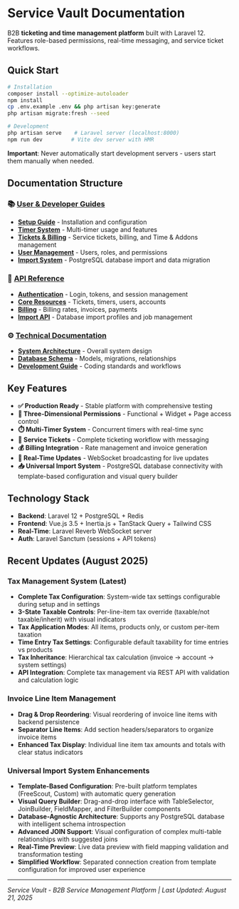 # Service Vault Documentation

B2B **ticketing and time management platform** built with Laravel 12. Features role-based permissions, real-time messaging, and service ticket workflows.

## Quick Start

```bash
# Installation
composer install --optimize-autoloader
npm install
cp .env.example .env && php artisan key:generate
php artisan migrate:fresh --seed

# Development
php artisan serve    # Laravel server (localhost:8000)
npm run dev         # Vite dev server with HMR
```

**Important**: Never automatically start development servers - users start them manually when needed.

## Documentation Structure

### 📚 [User & Developer Guides](guides/)
- **[Setup Guide](guides/setup.md)** - Installation and configuration
- **[Timer System](guides/timers.md)** - Multi-timer usage and features
- **[Tickets & Billing](guides/tickets-billing.md)** - Service tickets, billing, and Time & Addons management
- **[User Management](guides/users-permissions.md)** - Users, roles, and permissions
- **[Import System](guides/import.md)** - PostgreSQL database import and data migration

### 🔧 [API Reference](api/)
- **[Authentication](api/auth.md)** - Login, tokens, and session management
- **[Core Resources](api/resources.md)** - Tickets, timers, users, accounts
- **[Billing](api/billing.md)** - Billing rates, invoices, payments
- **[Import API](api/import.md)** - Database import profiles and job management

### ⚙️ [Technical Documentation](technical/)
- **[System Architecture](technical/architecture.md)** - Overall system design
- **[Database Schema](technical/database.md)** - Models, migrations, relationships
- **[Development Guide](technical/development.md)** - Coding standards and workflows

## Key Features

- **✅ Production Ready** - Stable platform with comprehensive testing
- **🔐 Three-Dimensional Permissions** - Functional + Widget + Page access control
- **⏱️ Multi-Timer System** - Concurrent timers with real-time sync
- **🎫 Service Tickets** - Complete ticketing workflow with messaging
- **💰 Billing Integration** - Rate management and invoice generation
- **📱 Real-Time Updates** - WebSocket broadcasting for live updates
- **📥 Universal Import System** - PostgreSQL database connectivity with template-based configuration and visual query builder

## Technology Stack

- **Backend**: Laravel 12 + PostgreSQL + Redis
- **Frontend**: Vue.js 3.5 + Inertia.js + TanStack Query + Tailwind CSS
- **Real-Time**: Laravel Reverb WebSocket server
- **Auth**: Laravel Sanctum (sessions + API tokens)

## Recent Updates (August 2025)

### Tax Management System (Latest)
- **Complete Tax Configuration**: System-wide tax settings configurable during setup and in settings
- **3-State Taxable Controls**: Per-line-item tax override (taxable/not taxable/inherit) with visual indicators
- **Tax Application Modes**: All items, products only, or custom per-item taxation
- **Time Entry Tax Settings**: Configurable default taxability for time entries vs products
- **Tax Inheritance**: Hierarchical tax calculation (invoice → account → system settings)
- **API Integration**: Complete tax management via REST API with validation and calculation logic

### Invoice Line Item Management
- **Drag & Drop Reordering**: Visual reordering of invoice line items with backend persistence
- **Separator Line Items**: Add section headers/separators to organize invoice items
- **Enhanced Tax Display**: Individual line item tax amounts and totals with clear status indicators

### Universal Import System Enhancements  
- **Template-Based Configuration**: Pre-built platform templates (FreeScout, Custom) with automatic query generation
- **Visual Query Builder**: Drag-and-drop interface with TableSelector, JoinBuilder, FieldMapper, and FilterBuilder components
- **Database-Agnostic Architecture**: Supports any PostgreSQL database with intelligent schema introspection
- **Advanced JOIN Support**: Visual configuration of complex multi-table relationships with suggested joins
- **Real-Time Preview**: Live data preview with field mapping validation and transformation testing
- **Simplified Workflow**: Separated connection creation from template configuration for improved user experience

---

*Service Vault - B2B Service Management Platform | Last Updated: August 21, 2025*